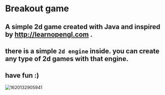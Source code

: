 #  Breakout game
## A simple 2d game created with Java and inspired by http://learnopengl.com . 

## there is a simple `2d engine` inside. you can create any type of 2d games with that engine.

## have fun :) 

![1620132905941](https://user-images.githubusercontent.com/12444400/117006439-05ebe500-ad1b-11eb-8b1d-638603ad46c0.jpg)
